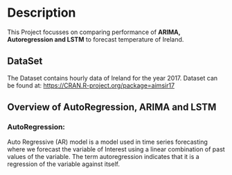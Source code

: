 # Description
This Project focusses on comparing performance of **ARIMA, Autoregression and LSTM** to forecast temperature of Ireland. 

## DataSet
The Dataset contains hourly data of Ireland for the year 2017. Dataset can be found at: https://CRAN.R-project.org/package=aimsir17

## Overview of AutoRegression, ARIMA and LSTM

### AutoRegression:
Auto Regressive (AR) model is a model used in time series forecasting where we forecast the variable of Interest using a linear combination of past values of the variable. The term autoregression indicates that it is a regression of the variable against itself.